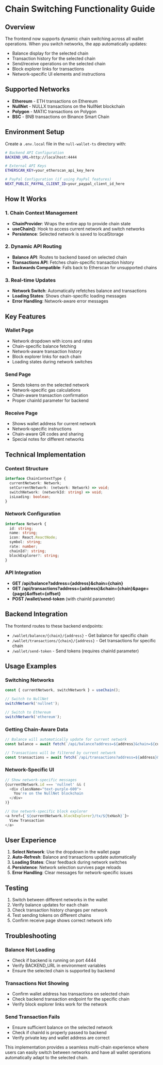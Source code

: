 # Chain Switching Functionality Guide

## Overview

The frontend now supports dynamic chain switching across all wallet operations. When you switch networks, the app automatically updates:

- Balance display for the selected chain
- Transaction history for the selected chain  
- Send/receive operations on the selected chain
- Block explorer links for transactions
- Network-specific UI elements and instructions

## Supported Networks

- **Ethereum** - ETH transactions on Ethereum
- **NullNet** - NULLX transactions on the NullNet blockchain
- **Polygon** - MATIC transactions on Polygon
- **BSC** - BNB transactions on Binance Smart Chain

## Environment Setup

Create a `.env.local` file in the `null-wallet-ts` directory with:

```bash
# Backend API Configuration
BACKEND_URL=http://localhost:4444

# External API Keys
ETHERSCAN_KEY=your_etherscan_api_key_here

# PayPal Configuration (if using PayPal features)
NEXT_PUBLIC_PAYPAL_CLIENT_ID=your_paypal_client_id_here
```

## How It Works

### 1. Chain Context Management
- **ChainProvider**: Wraps the entire app to provide chain state
- **useChain()**: Hook to access current network and switch networks
- **Persistence**: Selected network is saved to localStorage

### 2. Dynamic API Routing
- **Balance API**: Routes to backend based on selected chain
- **Transactions API**: Fetches chain-specific transaction history
- **Backwards Compatible**: Falls back to Etherscan for unsupported chains

### 3. Real-time Updates
- **Network Switch**: Automatically refetches balance and transactions
- **Loading States**: Shows chain-specific loading messages
- **Error Handling**: Network-aware error messages

## Key Features

### Wallet Page
- Network dropdown with icons and rates
- Chain-specific balance fetching
- Network-aware transaction history
- Block explorer links for each chain
- Loading states during network switches

### Send Page
- Sends tokens on the selected network
- Network-specific gas calculations
- Chain-aware transaction confirmation
- Proper chainId parameter for backend

### Receive Page  
- Shows wallet address for current network
- Network-specific instructions
- Chain-aware QR codes and sharing
- Special notes for different networks

## Technical Implementation

### Context Structure
```typescript
interface ChainContextType {
  currentNetwork: Network;
  setCurrentNetwork: (network: Network) => void;
  switchNetwork: (networkId: string) => void;
  isLoading: boolean;
}
```

### Network Configuration
```typescript
interface Network {
  id: string;
  name: string;
  icon: React.ReactNode;
  symbol: string;
  rate: number;
  chainId?: string;
  blockExplorer?: string;
}
```

### API Integration
- **GET /api/balance?address={address}&chain={chain}**
- **GET /api/transactions?address={address}&chain={chain}&page={page}&offset={offset}**
- **POST /wallet/send-token** (with chainId parameter)

## Backend Integration

The frontend routes to these backend endpoints:

- `/wallet/balance/{chain}/{address}` - Get balance for specific chain
- `/wallet/transactions/{chain}/{address}` - Get transactions for specific chain
- `/wallet/send-token` - Send tokens (requires chainId parameter)

## Usage Examples

### Switching Networks
```typescript
const { currentNetwork, switchNetwork } = useChain();

// Switch to NullNet
switchNetwork('nullnet');

// Switch to Ethereum  
switchNetwork('ethereum');
```

### Getting Chain-Aware Data
```typescript
// Balance will automatically update for current network
const balance = await fetch(`/api/balance?address=${address}&chain=${currentNetwork.id}`);

// Transactions will be filtered by current network
const transactions = await fetch(`/api/transactions?address=${address}&chain=${currentNetwork.id}`);
```

### Network-Specific UI
```typescript
// Show network-specific messages
{currentNetwork.id === 'nullnet' && (
  <div className="text-purple-600">
    You're on the NullNet blockchain
  </div>
)}

// Use network-specific block explorer
<a href={`${currentNetwork.blockExplorer}/tx/${txHash}`}>
  View Transaction
</a>
```

## User Experience

1. **Select Network**: Use the dropdown in the wallet page
2. **Auto-Refresh**: Balance and transactions update automatically
3. **Loading States**: Clear feedback during network switches
4. **Persistence**: Network selection survives page reloads
5. **Error Handling**: Clear messages for network-specific issues

## Testing

1. Switch between different networks in the wallet
2. Verify balance updates for each chain
3. Check transaction history changes per network
4. Test sending tokens on different chains
5. Confirm receive page shows correct network info

## Troubleshooting

### Balance Not Loading
- Check if backend is running on port 4444
- Verify BACKEND_URL in environment variables
- Ensure the selected chain is supported by backend

### Transactions Not Showing
- Confirm wallet address has transactions on selected chain
- Check backend transaction endpoint for the specific chain
- Verify block explorer links work for the network

### Send Transaction Fails
- Ensure sufficient balance on the selected network
- Check if chainId is properly passed to backend
- Verify private key and wallet address are correct

This implementation provides a seamless multi-chain experience where users can easily switch between networks and have all wallet operations automatically adapt to the selected chain. 